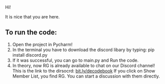 Hi! 

It is nice that you are here.

## To run the code:
1. Open the project in Pycharm! 
2. In the terminal you have to download the discord libary by typing:
pip install discord.py
3. If it was successful, you can go to main.py and Run the code.
4. In theory, now RG is already available to chat on our Discord channel! 
This is the link to the dirsocrd: [bit.ly/decodebook]([https://link-url-here.org](https://discord.com/channels/1060665666534899762/1060665666534899764)) 
If you click on Show Member List, you find RG. You can start a discussion with them directly. 









